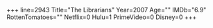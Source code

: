 +++
line=2943
Title="The Librarians"
Year=2007
Age=""
IMDb="6.9"
RottenTomatoes=""
Netflix=0
Hulu=1
PrimeVideo=0
Disney=0
+++

